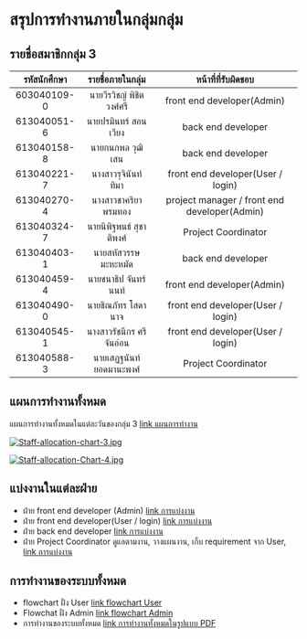 # สรุปการทำงานภายในกลุ่มกลุ่ม
## รายชื่อสมาชิกกลุ่ม 3

| รหัสนักศึกษา | รายชื่อภายในกลุ่ม | หน้าที่ที่รับผิดชอบ |
| :---: | :---: | :---: |
| 603040109-0 | นายวีรวิชญ์ พิชิตวงศ์ศรี | front end developer(Admin) |
| 613040051-6 | นายปรมินทร์ สอนเวียง | back end developer |
| 613040158-8 | นายกนกพล วุฒิเสน | back end developer |
| 613040221-7 | นางสาวรุจินันท์ ทิมา | front end developer(User / login) |
| 613040270-4 | นางสาวชาคริยา พรมทอง | project manager / front end developer(Admin) |
| 613040324-7 | นายนิพิฐพนธ์ สุชาติพงศ์ | Project Coordinator |
| 613040403-1 | นายสหัสวรรษ มะหะหมัด | back end developer |
| 613040459-4 | นายชนาธิป จันทร์นนท์ | front end developer(Admin) |
| 613040490-0 | นายธิณภัทร โสดานาจ | front end developer(User / login) |
| 613040545-1 | นางสาวรัชนีกร ศรีจันอ่อน | front end developer(User / login) |
| 613040588-3 | นายเสฏฐนันท์ ยอดมานะพงศ์ | Project Coordinator |


## แผนการทำงานทั้งหมด

แผนการทำงานทั้งหมดในแต่ละวันของกลุ่ม 3 [link แผนการทำงาน](https://docs.google.com/spreadsheets/d/1dqfR5YY81N5TZR5E1BAOkT7LDr239ABmS2jCA4rqNpI/edit?usp=sharing)

[![Staff-allocation-chart-3.jpg](https://i.postimg.cc/q77BZGXM/Staff-allocation-chart-3.jpg)](https://postimg.cc/BjdGjHVd)

[![Staff-allocation-Chart-4.jpg](https://i.postimg.cc/BZ23py9B/Staff-allocation-Chart-4.jpg)](https://postimg.cc/SjQHNgKn)

## แบ่งงานในแต่ละฝ่าย
- ฝ่าย front end developer (Admin) [link การแบ่งงาน](https://docs.google.com/document/d/1fOPm2oWg2NhcHoAWG8XJx7QqoGfW1qvCcJy2W3NbNKw/edit?usp=sharing)
- ฝ่าย front end developer(User / login) [link การแบ่งงาน](https://docs.google.com/document/d/1hactUHNxXn73Y5GJZsR_bxJ_jUyWes576VAb7sv97GU/edit?usp=sharing)
- ฝ่าย back end developer [link การแบ่งงาน](https://docs.google.com/document/d/1I3I2Ycz2pkFHCcWg5dHGnk3DfVdnXBw5DafkbKLjhac/edit?usp=sharing)
- ฝ่าย Project Coordinator ดูแลตามงาน, วางแผนงาน, เก็บ requirement จาก User, [link การแบ่งงาน](https://docs.google.com/document/d/1_Oqv7oVW9QcrWNYluUcxx9T_jBiR8eSrHwTBw6wx4Rw/edit?usp=sharing)

## การทำงานของระบบทั้งหมด
- flowchart ฝั่ง User [link flowchart User](https://viewer.diagrams.net/?highlight=0000ff&edit=_blank&layers=1&nav=1&title=se.drawio#R7V1be5s4Gv41fp7di%2BZBAgG6tJtMd3ba2el0ut3uHY1p7CkxKSZNMr9%2BcIwEfJJANifhuBcplpHA6Du835GZ%2Ffr28U0S3K3excswmmFr%2BTizL2cYI8v2s%2F92I0%2F7EeLkAzfJepmfVAx8WP8Vspn56P16GW4rJ6ZxHKXru%2BrgdbzZhNdpZSxIkvihetrXOKpe9S64CYWBD9dBJI5%2BWi%2FT1X7Ux14x%2Fq9wfbNiV0Yu3X9zG7CT81%2ByXQXL%2BKE0ZF%2FN7NdJHKf7o9vH12G0e3jsuXz6%2BelT9Pab%2B%2Bbf77ffg4%2BLX%2F749b%2Bv9ov9dMgU%2FhOScJMevbT1%2Fw%2Fp2w%2BBcxfR%2BI%2Fo8edf6bvvbOlt%2BsSeV7jMHl%2F%2BMU7SVXwTb4LoqhhdJPH9ZhnuVrWyT8U5b%2BP4LhtE2eCfYZo%2B5bQQ3KdxNrRKb6P82%2FBxnf5vN%2F2C5J8%2Bl765fMxXfv7wxD5s0uSpNGn38XP5u2La8yc2T%2FPRsecQ3yfXYc15dk7BQXITpjXPNSeZ3cMskWG%2BMW%2FC%2BDbMbjI7IQmjIF3%2FqNJqkJP8DT%2Bv2NbsIN%2FZAwgov%2BsfQXSfX2l2Zc0WdOZbzwf%2BbG7nBwuHfeWzr0QaKShgt2kPq3UafrgLnh%2FcQyZFqrv9Nd6kOSmg7BEsbqJgu813Z5sm8TfOl7uzOZMdvnk%2FwiQNH2sfd%2F4twWQ%2FJZdpiOT79VBICMTYflWSDo7Vfoe%2Bvt88PX779v56fbVMP%2F75%2BffH79tXXi0fhtGX%2BOEFsmAda5VZUPpI3bFYsO6ua1jQ5yOU8SJmLDhnI1TgTs64bB06Lw6w9Y%2BP2zD5Zw0HW80cPBQbcvZqYkO3AzaU7pKj3CWnkIZ8B86q8xC%2BxZqqEzldM24%2B9bd4nf2Qgvp858InHnLw%2Fi%2Bt0CJltMkW3N93vgYgM35Tx1MeGZOaUImWCsqSU9NIVOENQxQerYokzx%2BWDFylAGJy3p%2FXC6C3wZfMgqtscxCtbzbZ8XW2ZWGSDexE9Dozkeb5F7fr5XJPUeF2%2FVfw5Xm93Wbf7X7n8y8nixm5lG5%2FHTkLuoDbeflFZmVTSqYjXlkXNnH9yqbkcLblViMiW5TNj79%2B3Ya9bDFuhQQWbASxEU85a34pwHzCpnvVc7Lp2QO0%2FvPL79lfeK0CY3jCyjp6MVnFt1%2FutyMCDcsCXC0BGp4EaPh9AQ2kxoO6jH76usHT1A20a93QamuJXbtdQ9lyVu1OFZhwRESou79O5xv8PHWeJMFT6YRc2SkVhm9XNYbrWIBY9it2iwvbmySGIALmhOoCElCCqnC9JSToX%2Bt78m0sKeA5G4FGfkknUCpRDhAHsAPKCGRhQxzA11k4wsoMWBSYQ7j6gghQ42SwgkcAVnDIyFhhMo6GkdRD56Zhq92ysTnbpYsBqn4hNCwKoJrbjJBR%2B0xVAp16VbFbI1JLkn0uCHSlPccFKFcVJcOuuDqBC1JRanPjz9O4VVQ9R98JDdhhuwrudocZBQVRFEbxTRLc7qBFmKyzvdnhkep3vxVfNAab1o8hC0L3qSWQBU1KIlETg%2FquSb3g6c%2FuOMRCVNgdhQAaRuYwWTIV0wPxJARme5ABbA%2F2lI6Wcdhaxg%2BbKA6WzKtU9kVdwqlFmKuyxgy7UbZHiy9JdnSzO4ISaS5KNk9wqvFZHB9T4bpcxF3Cg4XgpaNXVaRbloeX8ICvnM%2BiTLyXoTOX4Q78gWeRizElwPx2RScezzoaROLaCgxwduJJwnmNopYlmhmC74g6FHNoLPicvnEMPTB2N4QekNoR13%2Fchgo6QoT33H%2BU6bUXE8mh1uiRHIPcM5Ow95GrKQDMCusgtbKXcQ4UDU7Bpeb66Bktd%2BKjxz7CFV7NP7UM21fXfGVfEM8q%2Fxssjs%2BiQXUKoWHXDUR%2FphjoukLC7jxbrJ2UUKNGGVGc1bzC1vOqtp7vjR2Ewe6oan56HMwE9cTytLEiUDu5DDxGsN3ocreqdVE7Vc5KyQCzdqKrpTSGD8JuxuD5SRj02oyuG78rZX5m%2FyqEx3I2zc3zwGpS68lNUJpFafPKBbQAzuVTwg%2FQTUBk0blhkzhGcxEeAx3QIfIk3Cznu0LdnX7b1fatr%2FeDP62j4%2Fa5WeQQTevANys3BKtNRs6MPmThIl71GrJwXa4WgVKCx4cK7kbFV5A4TyFiZFsgYiRL%2Bx62vswgcFHvLOyYY21dr78xAXcmOoYMuNvqGIOGfJgLcehFo4tSGnSvkSpupy6L0o0VMW96krIIIVqFJL4vgSSs%2BmwYYWQJT9pQS6drYeSPK4xEaeMAvOpCHNpz2aGjyPSZXJUBo%2Bn2Xg%2FrwvLampvMknUsckFodVp%2FJqijNkHPaSkHywBkln%2BS3fe5kMR0HwQsJBk%2FhuGMG8MYT%2BE7utYH894ZwuyOwh7QcflRSV4tZ%2BQanwIVXJBFRQK3K3hJgZA5S0X4bkivGXxR9QY4Um%2FAkADcE5%2BVyZXCo2YNMSjeXA1mlsuP3XeZhYVNj6L13TZsZo5ge7dvkfhstfZprdoeMEgkeXYy3eX1xStEgXuOALXnShhJlm1zOq5ZfOW2t1jNSs8ea1%2BZdjNkX4lGVl3X8dMiVmILswQ3qSSecuBFTzZry3GrSgNZWNQaPOtjEJOHjAWxjlIFlbDrwACLTKwbC3JgowYP9D8WJgDy9PEQ%2FVvU%2BWS15hkQEkXBJYISpYj%2FLKpC4nlBSP2nEEvxQHaoVM4MG9h11ZG7acLTjqULe%2FDNcMQ2Co4we%2BZkYKYhSYP69GBWFZCrpof%2B0vu4P18I8HNHuiQ3yINXp6fnY4d5fkjayX1QJ7tb72Q%2FTeneudtcBeEc4JZyvOoaijj54eASZGt4pAFcCi1GrQHAJXvurZoQte9S0VVHD03J1F3LJNVtnJsojdNECSFJTw9EhozJuAr%2FU5mCCNxMaf%2BZl6cFdF%2BO0726aLflk3r5Crqwds%2BqHDJwbD6gTNHPPpUkwKjbb4oDidiw02eTjneguMINMzDwUSEmuLSvwVqV94sj1MG1msThkjyU8Y8ZCYGMubtpO%2BwiUAiZS7KWuNbGF7YvXbj%2FbEFX8XIwsMEgbbux85oOliubthwXicJ4dCsTZnIZYGV66le6meNv7KD0bOhwOHM3NaeZmIVhkKWOm74sR%2BXw1YjaNIMss5qVsBsfpVZZnKVTxvwyvZqYjq1vJFVZBuuQSkpVUxx9eIHBdMcI5ctHWkoHGkogPgt8oWJLLwec32AkYZhnghq8s9iG7YQafoALbmgII4zx%2BORrsJis6Mbkwm61EDdXoW3f8weSwdmbP%2Fu3t%2Bgg8aHnZbKPbLd18Fg%2FeeAGi1dqVodZdt81cIzWNDE%2FA6tGYIU944AVHcQW61McHGavjyAOtIu%2FjABbsPKCvYG2V%2BzhqdPX9F4delUNWC54RNaBBzpvqikKzcT8R1sQRtwgxfB%2BKlFnKIxMqErDPgCmsqYQjkQe9VeTdlgoYEJG4biORU87vVrXR1RgZJ%2BSlg0Z%2B4e9%2FjTeisqV0ybehBXNZMnVaE9k0ncmFUhvEur2OsqjEiIndr3hzVLy%2BfkNngbPk%2F8O1fkOCPliv8ERYMEJQ7SBomptPK0etH6n73z1me3P9sJ0meepaz9GNejqkBcScJbYL9TTSJw7FqYBOp8v4A8s7kdoNCI%2BDTE373SMWWQj0NBA1uTUl4BHhHqzZpHwnEzU8lMxXf3OQWPPgQLg%2BCcN6hs6%2FklTljXwyxN3AG3sS6S4QOTmdXCAmfKWKBwGbeBAB8myfMl%2Bb6pb8u%2BZlYaALHUvh2nhXdplsqFvY5ATaJsOeCXNn8bj8dY%2BoglzuCGJAxia86wJbr%2BvLWbpM5OPpDN%2B6sZ%2BtnxclSfGOw2pshinjwjB2fQ8Oo46fkI0siSovF%2FTs1n8SzTVMO30RkhfVlhsCDp0qZ6n%2BWCP9V55tvZYCyrLaajxAfeFSIMLGsPkTofWT4A%2B7sYJ0MnNa5O1vdzI8QbR01MolZ%2FKO3F4cvl06u9gP6ZhiE7tlJ8WOOTs0w06ZMEKc9Egsszol3sqdSv6EgNZftciox3YQ2oLb1oeI07TnTAxsZ1qiNR8E48T4aBFSMIBfL9SOZCKBLNN1qDj1Gw8oQjJwTmpjmjjqV9%2BwTMPHbjrRUBdyE4sGi7WvKtC7KQji6wL%2B8d1DxpxDzFolMiMk0EaJUpfAquuWz6%2FifcAhV73gt3OEp0LxWL2i3ilD0NdD30ukB%2BCxnRra0roBbPEN3OpShGpFLtDdfpyVqi%2FOFi5hAfZtVS5WXXIht8GP0dDM54u1nFlarIvqCOlsyl0aOhYsriakqX7XKdWO8WcMOXsoD0Hbu%2BCTYUHNU0azubg9W16eZ%2F1L3rPby37pZW7E2WGGs%2BOWC4D8awtaxfYEZzNPiZxnJbVR%2FY7V%2B%2Fi5c5tcPU3) 
- Flowchat ฝั่ง Admin [link flowchart Admin](https://viewer.diagrams.net/?highlight=0000ff&edit=_blank&layers=1&nav=1&title=se%20admin.drawio#R7V1bd5u4Fv41XmvmwVkg7o92mrZnpj1n5nTaTp%2B6SEwcpti4mDRJf%2F0BGwnQBQQGJDjkJTZCQkZbe3%2F7qoV2vXt%2BE7mHh%2FfhxgsWQNk8L7RXCwBU2zSSf%2BmVl%2ByKpVrnK9vI32TX8gsf%2FJ9edlHJrj76G%2B9YujEOwyD2D%2BWLd%2BF%2B793FpWtuFIVP5dvuw6D81IO79YgLH%2B7cgLz62d%2FED%2BerNrDy6289f%2FsAn6yazrll58Kbs19yfHA34VPhknaz0K6jMIzPn3bP116Qvj34Xj7%2F6%2BVz8O6b%2Bea3P4%2Ff3Y%2Fr3%2F%2F696flebDXTbqgnxB5%2B7j10OZrL7L97%2F98Pqqrr39Eysvyer%2BEPy1%2Bge%2FL2ySvL%2FsaRvFDuA33bnCTX11H4eN%2B46WjKsm3%2FJ53YXhILqrJxX%2B8OH7JaMF9jMPk0kO8C7JW79mP%2F067XxnZty%2BFllfP2cinLy%2Fwyz6OXgqd0q9fim15t9M32I%2Fz1WWv%2BBg%2BRndexfuCFOxGWy%2BuuA%2Bc70tfZoEMs4V544U7L5lkckPkBW7s%2FyjTqpuR%2FBbdly9r8iFb2QarnI37ww0esyctbpTF2lnYyumDvVhp2Ye1Dpts2KQSNJJTQLpoTw9%2B7H04uKcX95SwkfJq34f7OCMFNXkF623gHo%2FZ6hzjKPyG9mV6N9pkzRfvhxfF3nPl64atZkb3GVNbqipkV085j1Dhxn8o8Add6WmN9LHsxI53FODcUZpUOwrU7igbXXHg1gJwR63gFYfYbGgfwnGcVf4BKL%2BsNjt%2F%2F2vFjlTqd%2BRw20oBnNvK7GtbmWPZVpIIOI13O6pS7Uetr%2F24hrvPYXeH96wM2KTCh1bJTpE71bCujPJedagS0Bhwq6pspqrnWAQt0Lyvm%2Bxrg3NfQyqQZF%2BrmtB1LqxyvuaDwCLe9eocFp26rqLIfSnccAj9fXwsjPxHeiHnJzYm%2BE0T00Vr7rdtBSOV8wxywkE%2F5QJa0pn8BaIue1XNX965t15QphU38Lf75PNdsu5elFxIubB%2F5warrGHnbzZnsvSO%2Fk%2F39jReSjHZS00GN9YL4xWVhio3BcHvkRUle8qiaKigyYGlcmVb8LfCxchGb0YxxBIvnSvDKg0MrhynPEp4f39MqBtnEh2stXERHljjcnxlMXutXnUGFfB7kC5glZ%2FFKRCjh3B3%2B3gUiDI0DGNYCgVjWBR1wO4LYzgXs4CBRI8qTvRACFCPFeTSAVRzivhR2OIaci2uMjxHRyx5reHjOPBmR2%2F5CGAGyetf30bJp218WmjT3aWceX97TP%2F95%2Ff%2FJr93%2BkLBsAYUCjdf377X3Xfbg%2Bbu3nz9pH%2FerV%2BgMY%2FBC7zgNny6nA2chkm%2BQnjIwxmUSs6Qa5ZN9Epvv1mlbrUUsqaWeP%2FufPG1H7Rb%2BnqWw%2Bs00eRQZhwL004sMIR2wnbSIIaywpmObbXlPkqJvThWuXvhZvIRKzWfBr5xjg%2FuIf2YEI8bBF4QbiN3l%2Bo6XuQnbyhVkMptf%2BQNtY4k%2F9mDDuY%2BOZSGr79hirZiq%2FaMW%2Bv5DLeNyxIFbajih62rNoWtAkVVP0ZQAcKKQkTUVdPlgscCDB6IPHN4rLFvRmIEPjQDsAVnCwLVM5ZuiaV1XTSWVmcO1TeHsjg5lDgxVznvdgC3HbOxAd5UzX5IRtIJvM4dzACfhnMNmwirMeqFJp9bHWa8XsDreNiJrlG4oD4kXgfVJoVBzYvVRoSumZPDicGBZLbjesfAaoUzjCpnkFre1sjjUwBkzg2TFeEYq%2FAICkgCTL7Vjmvm3MXAJ%2BYY9d1zsynIHzpFxmNIyHgu93FP31AAeA2SQK6gU02iGOE2pmm1BkuLWmZJ7M6mhkfRWAPYnTW2aZHX%2FCRHVAzcHd1ExQDglBYjG6ltUEz%2FES9wMlVJHkYZcNBcnblNhFBV7FW5Ow2voGj1NQJJOv4BTWM6hhhDx52aNJfBoJEuYI58bygueEPfgVyREYAd%2B85jV2mhw1RyCU4OMEV9wDJwLmAI1wdmxyHHzud1HAK5LKoa26LKJTV7WTopF07jZdk5AgSqoUuP%2BRhevyLvNggZYOK8G5mUsqTDoo1qDa9Y%2BM1IBlDi5QDznvxZNjFVZKdGOJUIrhs9UrRwJY%2FqsnOGRIpwRtOSEYzouBxiDoQqKd46%2Bo2OKNlCdx4KWed6Z%2BpFCoa6EKhe8BJCT9Yowtyk2qZy5egq0DQnkXU6TL9EOVkOxnDOM89GycmLHNhwMB6n4fj2%2FLaIoZpazFRTZTyJOTeixyDBnYCB1OzchLImYzG1BnI1F543kFWzk45SRzDVY1Q0FpGmIdKLPYt3PCJHwYNHxct33RqLzO6a5fI6oyVxAKg6nherKzXsjGC1zXtYyhAMkOFfb8vu2vGZqpE5whKbetOrFW5hMYM6TjI0r%2FWg4e0aIKlDAMvqmP3AEim17EcuezKcdmkxzAXQ1DOLLn48YYjjwd2X1sr8%2FpjWxFvfhUEYLbS0blG0vf0loZ5kRgr89%2BtpCCUtD7a8d3d%2B8HK%2B9cELfnipr7DQfjwtWdqqgsNzseH80LRlH0a7UyQobHvKSDdtTNniqSVIKMCLlsmc7%2Fz9luyZ7KJ4mXkv0zbkwIRtfkJj%2B2xUBc7l1BJH7v54n4wFR91759anMNqUn4g63rp337Ynwl1ibwvo9vlFAd3JPhjwnW384yFws%2Ffl7wMfPuk%2BCN0YezxcDVZIIzNdnc%2BBgAIYc3RJBEvmEVM2zrZzd4GazycjrIR8z7SFgrqpVCgll8VDg2zeAnO9MVldCE%2B9KHqkrK8PbbrRxNXComM33cChG6eK3lmsCMXVSNBUEPiHo1e%2F9dzj4Vzv9eSe61UnA%2Fh7oyAemnPe6g3wjLRUAW%2FUV9mRP3Dcl8btFeJV%2BwpxQSosaiOvVwji%2B2nZ84URiTC7fOW8xbj8AIHsrCq%2BhTU5hWD2evtjZbDaOcFmatZDB0eN1NoYwxoPxTiCOkONQ8uesZkcgYPFLA0SdKyzY9bGFXSss%2FZ4q6BjG74XuBjgMqzxXB4GlWW%2BUm2l%2BAfKI%2FYITdhp6iOGJpKEGnDzHl2u2gUa0zdwkXO0aeA7md5nsfOBkduVyOpDMCxP%2BMPMYGSybhF9sadKZv6NHvCoQJEP8UgUOM%2BtbzsJSZV4j5lfYFYuSL4Voqj7YEmQ08gT9KIStiCFz4bWGFkZeKSJaYMBkBUjAZTB4MSzs%2BKAKj7DRulEFWnLlEqOZAFeYvI1KqiUfgfCRjxo8TJqKCE7Sr0p5hu2ekwjBNhjFZiq8lO1RWBMUVCPXmmTnZ7e1O6d%2BTcFZazJutziMtarpi1%2FVTK8UBBpDy2KA0K%2BrAp21b5qCE0H9ONVyzSab3zQqmWORGJnAIfb8PzL5ORftlTsi%2B2lHaximYSMaC5m1iNzXOL4XaOdmdFXDjE9FQiMFMBPkpPanJxU3OEc9OmMtcrxxX6AEZNQ8%2FgYy4Tgrl%2B%2F5RIPYjfKJ4iRHYjiSmrDDkZNatnSxD2pdU%2FAMzEMUNMB4MZLs7YH8bOz9WH3IAxIVfkhPcU1VZHtpQWO2h3uxQY9OQR08JGR%2BZJyT5Oqs6NX%2BYi9IUGh6upiejNSuVjM0M59uUzODARV2JXU%2Fi%2FVPuaAffLEWTWsVw2prp1hVcNqX%2FkImGiRhdZH7AhgooKTUBoXMcXd6x2f7Fv5ksaVl4J0YrwUxRBpKXTvETtzoL%2BCYny7m7%2FG2Fi0cNo5HpW16SWBRxWFZqU2BzaL6JSBGug3ykUNFae6zFq55Fq5hlctFu%2BIpQnucQFK6bVy3ihx2RgN%2B4SWwbTyujIxs%2Bo9UdWbOOlFvFcWsIMTmsKwzkPp2vjMGtZ6GJ5x0urD028UVs%2BHHoPXXczlBA4NkJhudLnM4BXnCvQWvOkQBwzkvWxceJGHjtBPHmPJUI6Kb2RxIyT7yFT66SgGRISmagtXDGYR1gEr4j3cWtxBB5Xzbof9R8pUsCOs65H%2FHH3ZvYtNpaWjDorzO6zO32%2FKzFQMJLRC7fQb5TKQ0IqotsT5YqWptAvevYv1Mqk4m95Hi7CXhKNcPMSuOV52lh5czIRiXqe%2Fbcm0%2FYvM66OF2LN5XQrYDbg8kcPi7u5OTpw5Jw%2FnpJXLp98ol32dVb5KQvt6G6OWcqXomGELOObl1NNx%2BaHLSKpFppNtZg64vhOd8DNhTMcp0izZAz%2FIC%2BsgLoGHdrJEC4UFwY%2FczoUqzL4uj5M0XRPCdPS6A0ESEugO3RX5kcKUr1xZkrsVaacTjEFc6mwmIJu4bAezFMssUc6Vnb7t5qX4JCap7hO22slG1cJTbk1QIxtxYVru0E96Au3YjFnudWAzE59FOsJDdaRPeaIdzTCGvFHW0Qw8JjS%2BvVxR4bLjg2Bpsa%2B5ta%2BTqpytC21OwuKl4xnx4iNK9e4iSmU0ZEgfnaNzBwpKhujZllKpEf1UAkz56UauqK6KQ0D6qw7KOi2g0H2tE9PQ8ZtR9zVWn3OSyJuIBzVE425TG7n8kY%2BL8KJuU45CA0QFsHJhq340%2BYrza3i85KRXekB2NHucqwI9aZaEQdG30V2cp1Tcb3A%2BxhvNpwsL3%2Fz4l2kejS8fP6x%2Be3r796fvd1%2B%2BfYdndE0LRA%2BwttSXqcgFdOsDNXsEuho%2BTh6DpNc%2Fov6Y%2BKaxVZNFxcKdsIZYY%2FQ0jTK88ZyGXMHhcN7tkGofDGFGobUo1BEOQtm54qMGoWPhNpCJ1HMbuVxfBtt1MGL0Oh4TMD%2FdyOU6MKtTTqR0n185eICPlvyMUQT4cJOJLDY%2BIsCnrt69YVpVHfqxCsLXemkiHmHNQ1kn9qrcneb4b%2BSVz6Fa4enTV9mIECLxOlt3aSYz4mrDEnmdp4ZczlOzu%2FN0pJKy0q6%2FLCJRcwbwcxldRKwWzzC4IZxZdplKZ%2FnFJb%2Fw1A%2Fh8sucqNtqNPKL121vyFWtxGT7RKSWX7wWg8nQDbfcy1MjHQVknoiB1UNNqVEPLUW5rMNSrdAnh8ylNNj4rzcJPbsJO9E5AS3Se1ihLdZROMnyBQZv3En3isRlBoj6zN3VCmcJVYWhUOABaqpNBSnucsSQVsQHg%2FnQvGI7fyWZoieUHJkYMA%2BWwOrPFCvAoiY1b8J32iQcl6YlmefSrD6JTEbdQpGcofFGPshiGTEx3RjodQf2Yh3UISwr7LiMmd3O7JYzWxAIL49lSqSTt0p8lo7fQjY6muoLJq4bW3UHnuPnHVYp010xXPhaR3Y2pImnXMHUkwHOhqSGVLM9ArLZeQeJT68KO68NTxemAVJnIzYG52LkXMfJ%2B19jmVExHqSu1YFidAht2w5dJ%2BJRV%2BFy7%2Fc799bDDv5zA3%2B7TwV%2BQikn%2BAfPB1xlDTt%2FszmTv3f0f7q3p%2FFSGstWIRncWC%2BMV1Sqq9p7hGAAyl243yeyJntIck2pFhjKlQNjvptRVE9W66rNM2QiDPkB6RhIHaJ6k2sVpOmYqHEmQVUv%2BrJQV0lInFAKSQu5nwKlFhCnnaBIgjzDgZ1wm6vLCNBQHRb44iFJqApcQMzFoMGQxOICgm70w%2BRrFIZxkTEkv%2FPhfbhJ%2BenN%2FwA%3D)
- การทำงานของระบบทั้งหมด [link การทำงานทั้งหมดในรูปแบบ PDF](https://drive.google.com/file/d/1yvDzWf25HvQvPQvpacYMcGzENnqswK1y/view?usp=sharing)
